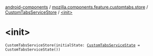 [android-components](../../index.md) / [mozilla.components.feature.customtabs.store](../index.md) / [CustomTabsServiceStore](index.md) / [&lt;init&gt;](./-init-.md)

# &lt;init&gt;

`CustomTabsServiceStore(initialState: `[`CustomTabsServiceState`](../-custom-tabs-service-state/index.md)` = CustomTabsServiceState())`